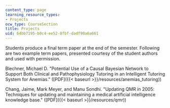```yaml
---
content_type: page
learning_resource_types:
- Projects
ocw_type: CourseSection
title: Projects
uid: 64bb7195-b0c4-ee52-8fbf-dadf90a6a661
---
```


Students produce a final term paper at the end of the semester. Following are two example term papers, presented courtesy of the student authors and used with permission.

Blechner, Michael D. "Potential Use of a Causal Bayesian Network to Support Both Clinical and Pathophysiology Tutoring in an Intelligent Tutoring System for Anemias." ([PDF]({{< baseurl >}}/resources/anemias_tutoring))

Chang, Jaime, Mark Meyer, and Manu Sondhi. "Updating QMR in 2005: Techniques for updating and maintaining a medical artificial intelligence knowledge base." ([PDF]({{< baseurl >}}/resources/qmr))